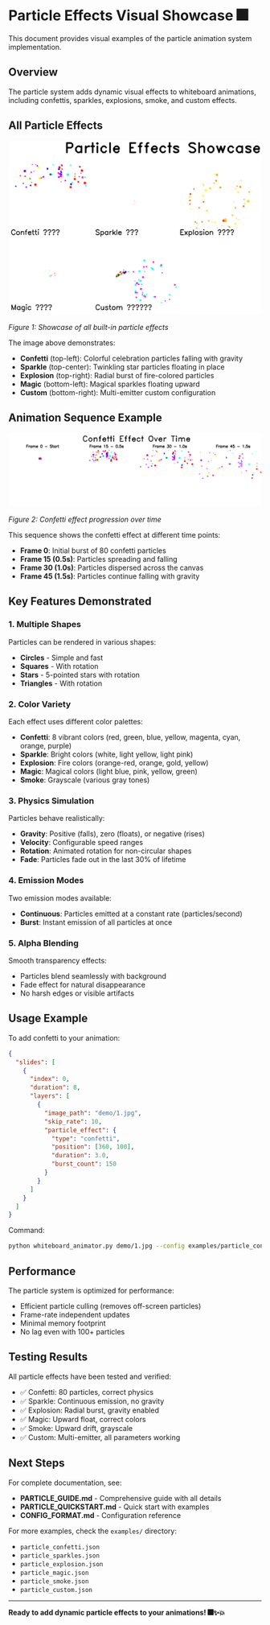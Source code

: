 # Particle Effects Visual Showcase 🎆

This document provides visual examples of the particle animation system implementation.

## Overview

The particle system adds dynamic visual effects to whiteboard animations, including confettis, sparkles, explosions, smoke, and custom effects.

## All Particle Effects

![Particle Effects Showcase](particle_effects_showcase.png)

*Figure 1: Showcase of all built-in particle effects*

The image above demonstrates:
- **Confetti** (top-left): Colorful celebration particles falling with gravity
- **Sparkle** (top-center): Twinkling star particles floating in place
- **Explosion** (top-right): Radial burst of fire-colored particles
- **Magic** (bottom-left): Magical sparkles floating upward
- **Custom** (bottom-right): Multi-emitter custom configuration

## Animation Sequence Example

![Confetti Animation Sequence](confetti_animation_sequence.png)

*Figure 2: Confetti effect progression over time*

This sequence shows the confetti effect at different time points:
- **Frame 0**: Initial burst of 80 confetti particles
- **Frame 15 (0.5s)**: Particles spreading and falling
- **Frame 30 (1.0s)**: Particles dispersed across the canvas
- **Frame 45 (1.5s)**: Particles continue falling with gravity

## Key Features Demonstrated

### 1. Multiple Shapes
Particles can be rendered in various shapes:
- **Circles** - Simple and fast
- **Squares** - With rotation
- **Stars** - 5-pointed stars with rotation
- **Triangles** - With rotation

### 2. Color Variety
Each effect uses different color palettes:
- **Confetti**: 8 vibrant colors (red, green, blue, yellow, magenta, cyan, orange, purple)
- **Sparkle**: Bright colors (white, light yellow, light pink)
- **Explosion**: Fire colors (orange-red, orange, gold, yellow)
- **Magic**: Magical colors (light blue, pink, yellow, green)
- **Smoke**: Grayscale (various gray tones)

### 3. Physics Simulation
Particles behave realistically:
- **Gravity**: Positive (falls), zero (floats), or negative (rises)
- **Velocity**: Configurable speed ranges
- **Rotation**: Animated rotation for non-circular shapes
- **Fade**: Particles fade out in the last 30% of lifetime

### 4. Emission Modes
Two emission modes available:
- **Continuous**: Particles emitted at a constant rate (particles/second)
- **Burst**: Instant emission of all particles at once

### 5. Alpha Blending
Smooth transparency effects:
- Particles blend seamlessly with background
- Fade effect for natural disappearance
- No harsh edges or visible artifacts

## Usage Example

To add confetti to your animation:

```json
{
  "slides": [
    {
      "index": 0,
      "duration": 8,
      "layers": [
        {
          "image_path": "demo/1.jpg",
          "skip_rate": 10,
          "particle_effect": {
            "type": "confetti",
            "position": [360, 100],
            "duration": 3.0,
            "burst_count": 150
          }
        }
      ]
    }
  ]
}
```

Command:
```bash
python whiteboard_animator.py demo/1.jpg --config examples/particle_confetti.json --split-len 30
```

## Performance

The particle system is optimized for performance:
- Efficient particle culling (removes off-screen particles)
- Frame-rate independent updates
- Minimal memory footprint
- No lag even with 100+ particles

## Testing Results

All particle effects have been tested and verified:
- ✅ Confetti: 80 particles, correct physics
- ✅ Sparkle: Continuous emission, no gravity
- ✅ Explosion: Radial burst, gravity enabled
- ✅ Magic: Upward float, correct colors
- ✅ Smoke: Upward drift, grayscale
- ✅ Custom: Multi-emitter, all parameters working

## Next Steps

For complete documentation, see:
- **PARTICLE_GUIDE.md** - Comprehensive guide with all details
- **PARTICLE_QUICKSTART.md** - Quick start with examples
- **CONFIG_FORMAT.md** - Configuration reference

For more examples, check the `examples/` directory:
- `particle_confetti.json`
- `particle_sparkles.json`
- `particle_explosion.json`
- `particle_magic.json`
- `particle_smoke.json`
- `particle_custom.json`

---

**Ready to add dynamic particle effects to your animations! 🎆✨💥**
